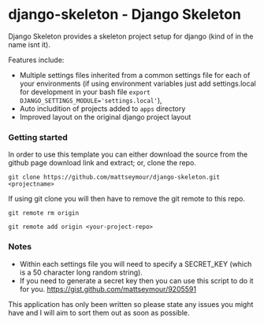 django-skeleton - Django Skeleton
===============

Django Skeleton provides a skeleton project setup for django (kind of in the name isnt it).

Features include:
 - Multiple settings files inherited from a common settings file for each of your environments (if using environment variables just add settings.local for development in your bash file `export DJANGO_SETTINGS_MODULE='settings.local'`), 
 - Auto includition of projects added to `apps` directory
 - Improved layout on the original django project layout

### Getting started
In order to use this template you can either download the source from the github page download link and extract; or, clone the repo.

    git clone https://github.com/mattseymour/django-skeleton.git <projectname>

If using git clone you will then have to remove the git remote to this repo.

    git remote rm origin

    git remote add origin <your-project-repo>

### Notes
- Within each settings file you will need to specify a SECRET_KEY (which is a 50 character long random string).
- If you need to generate a secret key then you can use this script to do it for you. https://gist.github.com/mattseymour/9205591

This application has only been written so please state any issues you might have and I will aim to sort them out as soon as possible.
